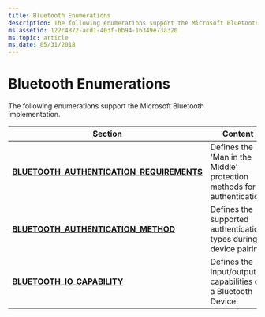 ```yaml
---
title: Bluetooth Enumerations
description: The following enumerations support the Microsoft Bluetooth implementation.
ms.assetid: 122c4872-acd1-403f-bb94-16349e73a320
ms.topic: article
ms.date: 05/31/2018
---
```


# Bluetooth Enumerations

The following enumerations support the Microsoft Bluetooth implementation.



| Section                                                                                  | Content                                                                |
|------------------------------------------------------------------------------------------|------------------------------------------------------------------------|
| [**BLUETOOTH\_AUTHENTICATION\_REQUIREMENTS**](/windows/desktop/api/BluetoothAPIs/ne-bluetoothapis-_bluetooth_authentication_requirements) | Defines the 'Man in the Middle' protection methods for authentication. |
| [**BLUETOOTH\_AUTHENTICATION\_METHOD**](/windows/desktop/api/BluetoothAPIs/ne-bluetoothapis-_bluetooth_authentication_method)             | Defines the supported authentication types during device pairing.      |
| [**BLUETOOTH\_IO\_CAPABILITY**](/windows/desktop/api/BluetoothAPIs/ne-bluetoothapis-_bluetooth_io_capability)                             | Defines the input/output capabilities of a Bluetooth Device.           |



 

 

 




